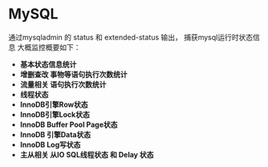 # MySQL
通过mysqladmin 的 status 和 extended-status 输出，
捕获mysql运行时状态信息  大概监控概要如下：

* **基本状态信息统计**
* **增删查改 事物等语句执行次数统计**
* **流量相关 语句执行次数统计**
* **线程状态**
* **InnoDB引擎Row状态**
* **InnoDB引擎Lock状态**
* **InnoDB Buffer Pool Page状态**
* **InnoDB 引擎Data状态**
* **InnoDB Log写状态**
* **主从相关 从IO SQL线程状态 和 Delay 状态**


